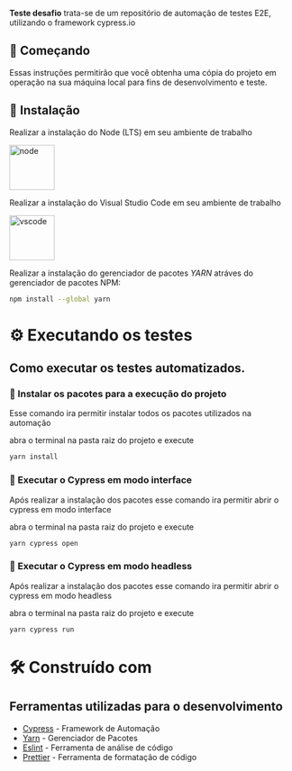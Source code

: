 **Teste desafio** trata-se de um repositório de automação de testes E2E, utilizando o framework cypress.io

## 🚀 Começando

Essas instruções permitirão que você obtenha uma cópia do projeto em operação na sua máquina local para fins de desenvolvimento e teste.

## 🔧 Instalação

Realizar a instalação do Node (LTS) em seu ambiente de trabalho

<a href="https://nodejs.org/en/download/" target="_blank"> <img src="https://nodejs.org/static/images/logo.svg" alt="node" width="80" height="80"/> </a>

Realizar a instalação do Visual Studio Code em seu ambiente de trabalho

<a href="https://code.visualstudio.com/download" target="_blank"> <img src="https://wikiimg.tojsiabtv.com/wikipedia/commons/thumb/9/9a/Visual_Studio_Code_1.35_icon.svg/1200px-Visual_Studio_Code_1.35_icon.svg.png" alt="vscode" width="80" height="80"/> </a>

Realizar a instalação do gerenciador de pacotes _YARN_ atráves do gerenciador de pacotes NPM:

```bash
npm install --global yarn
```

# ⚙️ Executando os testes

## Como executar os testes automatizados.

### 🔩 Instalar os pacotes para a execução do projeto

Esse comando ira permitir instalar todos os pacotes utilizados na automação

abra o terminal na pasta raiz do projeto e execute

```bash
yarn install
```

### 🔩 Executar o Cypress em modo interface

Após realizar a instalação dos pacotes esse comando ira permitir abrir o cypress em modo interface

abra o terminal na pasta raiz do projeto e execute

```bash
yarn cypress open
```

### 🔩 Executar o Cypress em modo headless

Após realizar a instalação dos pacotes esse comando ira permitir abrir o cypress em modo headless

abra o terminal na pasta raiz do projeto e execute

```bash
yarn cypress run
```

# 🛠️ Construído com

## Ferramentas utilizadas para o desenvolvimento

- [Cypress](https://docs.cypress.io/guides/overview/why-cypress) - Framework de Automação
- [Yarn](https://classic.yarnpkg.com/en/) - Gerenciador de Pacotes
- [Eslint](https://eslint.org/) - Ferramenta de análise de código
- [Prettier](https://prettier.io/) - Ferramenta de formatação de código

